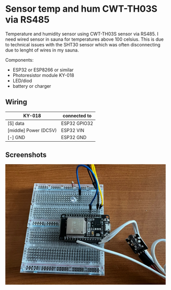 
# Sensor temp and hum CWT-TH03S via RS485

Temperature and humidity sensor using CWT-TH03S sensor via RS485. I need wired sensor in sauna for temperatures above 100 celsius. This is due to technical issues with the SHT30 sensor which was often disconnecting due to lenght of wires in my sauna. 




Components:

- ESP32 or ESP8266 or similar
- Photoresistor module KY-018
- LED/diod
- battery or charger

## Wiring

| KY-018                | connected to  |
| ----------------------| ------------- |
| [S] data              | ESP32 GPIO32  |
| [middle] Power (DC5V) | ESP32 VIN     |
| [-] GND               | ESP32 GND     |


## Screenshots

![App Screenshot](https://github.com/jindrich296/sensor-utility-optical-pulse-reading-/blob/main/IMG_2035.jpg)

